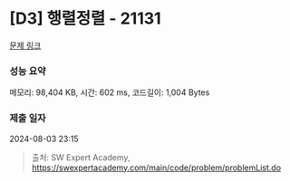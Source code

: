 # [D3] 행렬정렬 - 21131 

[문제 링크](https://swexpertacademy.com/main/code/problem/problemDetail.do?contestProbId=AZCQ28pKbaQDFAUC) 

### 성능 요약

메모리: 98,404 KB, 시간: 602 ms, 코드길이: 1,004 Bytes

### 제출 일자

2024-08-03 23:15



> 출처: SW Expert Academy, https://swexpertacademy.com/main/code/problem/problemList.do